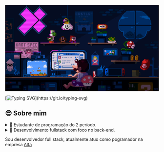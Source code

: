 <img src="./assets/mario_pixelArt.gif" alt="mario programming" align="center">


[![Typing SVG](https://readme-typing-svg.demolab.com?font=Fira+Code&size=35&duration=3000&pause=1000&color=3679D3&background=FFF40000&center=true&vCenter=true&random=false&width=1000&height=100&lines=Ol%C3%A1+Mundo!;Meu+nome+%C3%A9+Renato+Mateus;Seja+Bem+vindo!)](https://git.io/typing-svg)

  
## 😎 Sobre mim
<details>
  <summary>🌱 Estudante de programação do 2 período.</summary>
  <ul>
    <li>
      Atualmente estudo Analise e Desenvolvimento de Sistemas na <a href="https://ead.unisinos.br/">Universidade Unisinos</a>
    </li>
  </ul>
  
</Details>

<details>
  <summary>🔭 Desenvolvimento fullstack com foco no back-end.</summary>
  <br/>
  Atualmente estudo Analise e Desenvolvimento de Sistemas
</Details>





Sou desenvolvedor full stack, atualmente atuo como pogramador na empresa
[Alfa](https://www.linkedin.com/company/alfa-consultorias/)

<!--
**RenatoD-Almeida/RenatoD-Almeida** is a ✨ _special_ ✨ repository because its `README.md` (this file) appears on your GitHub profile.

Here are some ideas to get you started:

-  I’m currently working on ...
- 🌱 I’m currently learning ...
- 👯 I’m looking to collaborate on ...
- 🤔 I’m looking for help with ...
- 💬 Ask me about ...
- 📫 How to reach me: ...
- 😄 Pronouns: ...
- ⚡ Fun fact: ...
-->
